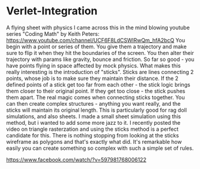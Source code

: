 # Verlet-Integration
A flying sheet with physics
I came across this in the mind blowing youtube series "Coding Math" by Keith Peters:
https://www.youtube.com/channel/UCF6F8LdCSWlRwQm_hfA2bcQ
You begin with a point or series of them. You give them a trajectory and make sure to flip it when they hit the boundaries of the screen. You then alter their trajectory with params like gravity, bounce and friction.
So far so good - you have points flying in space affected by mock physics. What makes this really interesting is the introduction of "sticks". Sticks are lines connecting 2 points, whose job is to make sure they maintain their distance. If the 2 defined points of a stick get too far from each other - the stick logic brings them closer to their original point. If they get too close - the stick pushes them apart.
The real magic comes when connecting sticks together. You can then create complex structures - anything you want really, and the sticks will maintain its original length.
This is particularly good for rag doll simulations, and also sheets.
I made a small sheet simulation using this method, but i wanted to add some more jazz to it.
I recently posted the video on triangle rasterzation and using the sticks method is a perfect candidate for this. There is nothing stopping from looking at the sticks wireframe as polygons and that's exactly what did.
It's remarkable how easily you can create something so complex with such a simple set of rules.

https://www.facebook.com/watch/?v=597981768006122
